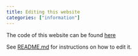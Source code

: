 ```yaml
---
title: Editing this website
categories: ["information"]
---
```


The code of this website can be found [here](https://github.com/TelepathyIM/telepathy-www)

See [README.md](https://github.com/TelepathyIM/telepathy-www/blob/master/README.md)
for instructions on how to edit it.
